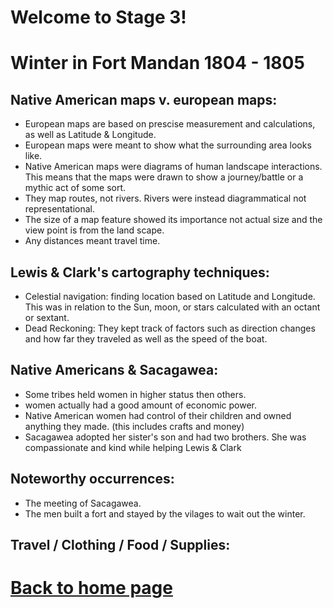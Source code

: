 
# Welcome to Stage 3!


# Winter in Fort Mandan 1804 - 1805
## Native American maps v. european maps:
- European maps are based on prescise measurement and calculations, as well as Latitude & Longitude. 
- European maps were meant to show what the surrounding area looks like. 
- Native American maps were diagrams of human landscape interactions. This means that the maps were drawn to show a journey/battle or a mythic act of some sort. 
- They map routes, not rivers. Rivers were instead diagrammatical not representational.
- The size of a map feature showed its importance not actual size and the view point is from the land scape. 
- Any distances meant travel time.
## Lewis & Clark's cartography techniques:
- Celestial navigation: finding location based on Latitude and Longitude. This was in relation to the Sun, moon, or stars calculated with an octant or sextant.
- Dead Reckoning: They kept track of factors such as direction changes and how far they traveled as well as the speed of the boat.
## Native Americans & Sacagawea:
- Some tribes held women in higher status then others.
- women actually had a good amount of economic power.
- Native American women had control of their children and owned anything they made. (this includes crafts and money)
- Sacagawea adopted her sister's son and had two brothers. She was compassionate and kind while helping Lewis & Clark
## Noteworthy occurrences:
- The meeting of Sacagawea.
- The men built a fort and stayed by the vilages to wait out the winter.
## Travel / Clothing / Food / Supplies:






# [Back to home page](README.md)
